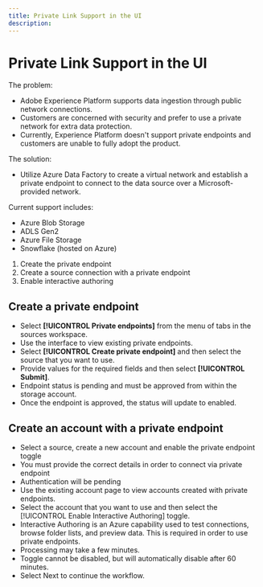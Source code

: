 ```yaml
---
title: Private Link Support in the UI
description:
---
```

# Private Link Support in the UI


The problem:

* Adobe Experience Platform supports data ingestion through public network connections.
* Customers are concerned with security and prefer to use a private network for extra data protection.
* Currently, Experience Platform doesn't support private endpoints and customers are unable to fully adopt the product.

The solution:

* Utilize Azure Data Factory to create a virtual network and establish a private endpoint to connect to the data source over a Microsoft-provided network.

Current support includes: 

* Azure Blob Storage
* ADLS Gen2
* Azure File Storage
* Snowflake (hosted on Azure)

1. Create the private endpoint
2. Create a source connection with a private endpoint
3. Enable interactive authoring

## Create a private endpoint

* Select **[!UICONTROL Private endpoints]** from the menu of tabs in the sources workspace.
* Use the interface to view existing private endpoints.
* Select **[!UICONTROL Create private endpoint]** and then select the source that you want to use.
* Provide values for the required fields and then select **[!UICONTROL Submit]**.
* Endpoint status is pending and must be approved from within the storage account.
* Once the endpoint is approved, the status will update to enabled.

## Create an account with a private endpoint

* Select a source, create a new account and enable the private endpoint toggle
* You must provide the correct details in order to connect via private endpoint
* Authentication will be pending
* Use the existing account page to view accounts created with private endpoints.
* Select the account that you want to use and then select the [!UICONTROL Enable Interactive Authoring] toggle.
* Interactive Authoring is an Azure capability used to test connections, browse folder lists, and preview data. This is required in order to use private endpoints.
* Processing may take a few minutes.
* Toggle cannot be disabled, but will automatically disable after 60 minutes.
* Select Next to continue the workflow.